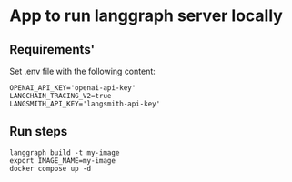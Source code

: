 # App to run langgraph server locally

## Requirements'
Set .env file with the following content:
```
OPENAI_API_KEY='openai-api-key'
LANGCHAIN_TRACING_V2=true
LANGSMITH_API_KEY='langsmith-api-key'
```

## Run steps
```
langgraph build -t my-image
export IMAGE_NAME=my-image
docker compose up -d
```